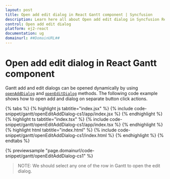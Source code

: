 ```yaml
---
layout: post
title: Open add edit dialog in React Gantt component | Syncfusion
description: Learn here all about Open add edit dialog in Syncfusion React Gantt component of Syncfusion Essential JS 2 and more.
control: Open add edit dialog 
platform: ej2-react
documentation: ug
domainurl: ##DomainURL##
---
```


# Open add edit dialog in React Gantt component

Gantt add and edit dialogs can be opened dynamically by using [`openAddDialog`](https://ej2.syncfusion.com/react/documentation/api/gantt/#openadddialog) and [`openEditDialog`](https://ej2.syncfusion.com/react/documentation/api/gantt/#openeditdialog) methods. The following code example shows how to open add and dialog on separate button click actions.

{% tabs %}
{% highlight js tabtitle="index.jsx" %}
{% include code-snippet/gantt/openEditAddDialog-cs1/app/index.jsx %}
{% endhighlight %}
{% highlight ts tabtitle="index.tsx" %}
{% include code-snippet/gantt/openEditAddDialog-cs1/app/index.tsx %}
{% endhighlight %}
{% highlight html tabtitle="index.html" %}
{% include code-snippet/gantt/openEditAddDialog-cs1/index.html %}
{% endhighlight %}
{% endtabs %}
        
{% previewsample "page.domainurl/code-snippet/gantt/openEditAddDialog-cs1" %}

>NOTE: We should select any one of the row in Gantt to open the edit dialog.